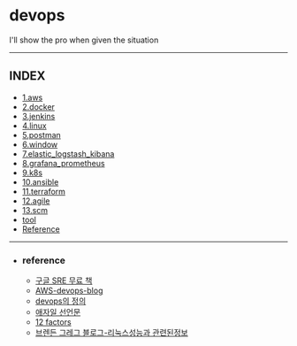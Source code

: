 # devops

I'll show the pro when given the situation

---

## INDEX
- [1.aws](https://github.com/jogilsang/aws)
- [2.docker](https://github.com/jogilsang/devops/tree/master/2.docker)
- [3.jenkins](https://github.com/jogilsang/devops/tree/master/3.jenkins)
- [4.linux](https://github.com/jogilsang/devops/tree/master/4.linux)
- [5.postman](https://github.com/jogilsang/devops/tree/master/5.postman)
- [6.window](https://github.com/jogilsang/devops/tree/master/6.window)
- [7.elastic_logstash_kibana](https://github.com/jogilsang/devops/tree/master/7.elastic_logstash_kibana)
- [8.grafana_prometheus](https://github.com/jogilsang/devops/tree/master/8.grafana_prometheus)
- [9.k8s](https://github.com/jogilsang/devops/tree/master/9.k8s)
- [10.ansible](https://github.com/jogilsang/devops/tree/master/9.k8s)
- [11.terraform](https://github.com/jogilsang/devops/tree/master/11.terraform)
- [12.agile](https://github.com/jogilsang/devops/tree/master/12.agile)
- [13.scm](https://github.com/jogilsang/devops/tree/master/13.scm)
- [tool](https://github.com/jogilsang/devops/tree/master/tool)
- [Reference](#reference)

---

- ### reference
  - [구글 SRE 무료 책](https://sre.google/books/)
  - [AWS-devops-blog](https://aws.amazon.com/ko/blogs/devops/)
  - [devops의 정의](https://www.atlassian.com/devops)
  - [애자일 선언문](https://ko.wikipedia.org/wiki/%EC%95%A0%EC%9E%90%EC%9D%BC_%EC%86%8C%ED%94%84%ED%8A%B8%EC%9B%A8%EC%96%B4_%EA%B0%9C%EB%B0%9C#%EC%95%A0%EC%9E%90%EC%9D%BC_%EC%84%A0%EC%96%B8%EB%AC%B8)
  - [12 factors](https://12factor.net/ko/)
  - [브렌든 그레그 블로그-리눅스성능과 관련된정보](https://www.brendangregg.com/linuxperf.html)

<!-- 
- ### certification
  - [300-910 - devops- 시스코 플랫폼](https://www.cisco.com/c/en/us/training-events/training-certifications/exams/current-list/devops-300-910.html)
  - [Linux Professional Institute DevOps Tools Engineer](https://www.lpi.org/our-certifications/devops-overview) -->
